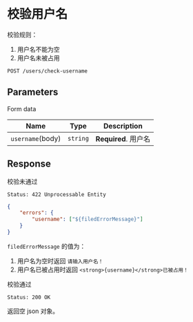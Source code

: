 # 校验用户名

校验规则：

1. 用户名不能为空
2. 用户名未被占用

```text
POST /users/check-username
```

## Parameters

Form data

| Name             | Type     | Description          |
| ---------------- | -------- | -------------------- |
| `username`(body) | `string` | **Required**. 用户名 |

## Response

校验未通过

```text
Status: 422 Unprocessable Entity
```

```json
{
    "errors": {
        "username": ["${filedErrorMessage}"]
    }
}
```

`filedErrorMessage` 的值为：

1. 用户名为空时返回 `请输入用户名！`
2. 用户名已被占用时返回 `<strong>{username}</strong>已被占用！`

校验通过

```text
Status: 200 OK
```

返回空 json 对象。